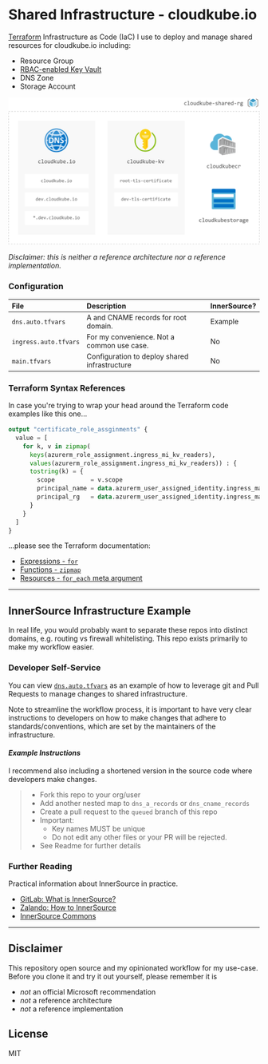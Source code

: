 # Shared Infrastructure - cloudkube.io

[Terraform](https://registry.terraform.io/providers/hashicorp/azurerm/latest/docs) Infrastructure as Code (IaC) I use to deploy and manage shared resources for cloudkube.io including:

- Resource Group
- [RBAC-enabled Key Vault](https://docs.microsoft.com/en-us/azure/key-vault/general/rbac-guide)
- DNS Zone
- Storage Account

<img src="./images/shared-rg.png" width="600" alt="Diagram: shared resources (not accurate)">

_Disclaimer: this is neither a reference architecture nor a reference implementation._


### Configuration

| File | Description | InnerSource? |
|:--|:--|:--|
| `dns.auto.tfvars` | A and CNAME records for root domain. | Example |
| `ingress.auto.tfvars` | For my convenience. Not a common use case. | No |
| `main.tfvars` | Configuration to deploy shared infrastructure | No |

### Terraform Syntax References

In case you're trying to wrap your head around the Terraform code examples like this one…

```terraform
output "certificate_role_assginments" {
  value = [
    for k, v in zipmap( 
      keys(azurerm_role_assignment.ingress_mi_kv_readers),
      values(azurerm_role_assignment.ingress_mi_kv_readers)) : {
      tostring(k) = {        
        scope          = v.scope
        principal_name = data.azurerm_user_assigned_identity.ingress_managed_ids[k].name
        principal_rg   = data.azurerm_user_assigned_identity.ingress_managed_ids[k].resource_group_name
      }
    }
  ]
}
```

…please see the Terraform documentation:

- [Expressions - `for`](https://www.terraform.io/docs/language/expressions/for.html)
- [Functions - `zipmap`](https://www.terraform.io/docs/language/functions/zipmap.html)
- [Resources - `for_each` meta argument](https://www.terraform.io/docs/language/meta-arguments/for_each.html)

---

## InnerSource Infrastructure Example 

In real life, you would probably want to separate these repos into distinct domains, e.g. routing vs firewall whitelisting. This repo exists primarily to make my workflow easier.

### Developer Self-Service

You can view [`dns.auto.tfvars`](./dns.auto.tfvars) as an example of how to leverage git and Pull Requests to manage changes to shared infrastructure.

Note to streamline the workflow process, it is important to have very clear instructions to developers on how to make changes that adhere to standards/conventions, which are set by the maintainers of the infrastructure.

#### _Example Instructions_

I recommend also including a shortened version in the source code where developers make changes.

> - Fork this repo to your org/user
> - Add another nested map to `dns_a_records` or `dns_cname_records`
> - Create a pull request to the `queued` branch of this repo
> - Important: 
> 	- Key names MUST be unique
> 	- Do not edit any other files or your PR will be rejected.
> - See Readme for further details

### Further Reading

Practical information about InnerSource in practice.

- [GitLab: What is InnerSource?](https://about.gitlab.com/topics/version-control/what-is-innersource/)
- [Zalando: How to InnerSource](https://opensource.zalando.com/docs/resources/innersource-howto/)
- [InnerSource Commons](https://innersourcecommons.org/)

---

## Disclaimer

This repository open source and my opinionated workflow for my use-case. Before you clone it and try it out yourself, please remember it is 

- *not* an official Microsoft recommendation
- *not* a reference architecture
- *not* a reference implementation

## License

MIT
